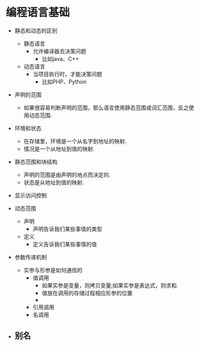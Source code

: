 # 编程语言基础
- 静态和动态的区别
	- 静态语言
		- 允许编译器去决策问题
			- 比如java、C++
	- 动态语言
		- 当项目执行时，才能决策问题
			- 比如PHP、Python

- 声明的范围
	- 如果很容易判断声明的范围，那么语言使用静态范围或词汇范围，反之使用动态范围.

- 环境和状态
	- 在存储里，环境是一个从名字到地址的映射.
	- 情况是一个从地址到值的映射.

- 静态范围和块结构
	- 声明的范围是由声明的地点而决定的.
	- 状态是从地址到值的映射.

- 显示访问控制
- 动态范围
	- 声明
		- 声明告诉我们某些事情的类型
	- 定义
		- 定义告诉我们某些事情的值
- 参数传递机制
	- 实参与形参是如何通信的
		- 值调用
			- 如果实参是变量，则拷贝变量;如果实参是表达式，则求和. 
			- 值放在调用的存储过程相应形参的位置
			- 
		- 引用调用
		- 名调用
- 别名
	- 